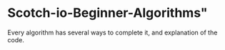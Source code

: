 # Scotch-io-Beginner-Algorithms" 

Every algorithm has several ways to complete it, and explanation of the code. 
